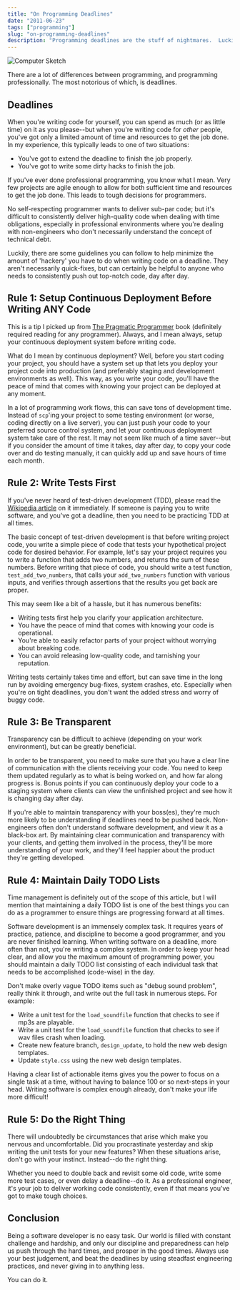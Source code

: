 ```yaml
---
title: "On Programming Deadlines"
date: "2011-06-23"
tags: ["programming"]
slug: "on-programming-deadlines"
description: "Programming deadlines are the stuff of nightmares.  Luckily, I've found some ways to make them a little less scary."
---
```



![Computer Sketch][]


There are a lot of differences between programming, and programming
professionally.  The most notorious of which, is deadlines.


## Deadlines

When you're writing code for yourself, you can spend as much (or as little
time) on it as you please--but when you're writing code for *other* people,
you've got only a limited amount of time and resources to get the job done.
In my experience, this typically leads to one of two situations:

-   You've got to extend the deadline to finish the job properly.
-   You've got to write some dirty hacks to finish the job.

If you've ever done professional programming, you know what I mean.  Very few
projects are agile enough to allow for both sufficient time and resources to
get the job done.  This leads to tough decisions for programmers.

No self-respecting programmer wants to deliver sub-par code; but it's difficult
to consistently deliver high-quality code when dealing with time obligations,
especially in professional environments where you're dealing with non-engineers
who don't necessarily understand the concept of technical debt.

Luckily, there are some guidelines you can follow to help minimize the amount
of 'hackery' you have to do when writing code on a deadline.  They aren't
necessarily quick-fixes, but can certainly be helpful to anyone who needs to
consistently push out top-notch code, day after day.


## Rule 1: Setup Continuous Deployment Before Writing ANY Code

This is a tip I picked up from [The Pragmatic Programmer][] book (definitely
required reading for any programmer).  Always, and I mean always, setup your
continuous deployment system before writing code.

What do I mean by continuous deployment?  Well, before you start coding your
project, you should have a system set up that lets you deploy your project code
into production (and preferably staging and development environments as well).
This way, as you write your code, you'll have the peace of mind that comes with
knowing your project can be deployed at any moment.

In a lot of programming work flows, this can save tons of development time.
Instead of `scp`'ing your project to some testing environment (or worse, coding
directly on a live server), you can just push your code to your preferred
source control system, and let your continuous deployment system take care of
the rest.  It may not seem like much of a time saver--but if you consider the
amount of time it takes, day after day, to copy your code over and do testing
manually, it can quickly add up and save hours of time each month.


## Rule 2: Write Tests First

If you've never heard of test-driven development (TDD), please read the
[Wikipedia article][] on it immediately.  If someone is paying you to write
software, and you've got a deadline, then you need to be practicing TDD at all
times.

The basic concept of test-driven development is that before writing project
code, you write a simple piece of code that tests your hypothetical project
code for desired behavior.  For example, let's say your project requires you to
write a function that adds two numbers, and returns the sum of these numbers.
Before writing that piece of code, you should write a test function,
`test_add_two_numbers`, that calls your `add_two_numbers` function with various
inputs, and verifies through assertions that the results you get back are
proper.

This may seem like a bit of a hassle, but it has numerous benefits:

-   Writing tests first help you clarify your application architecture.
-   You have the peace of mind that comes with knowing your code is
    operational.
-   You're able to easily refactor parts of your project without worrying about
    breaking code.
-   You can avoid releasing low-quality code, and tarnishing your reputation.

Writing tests certainly takes time and effort, but can save time in the long
run by avoiding emergency bug-fixes, system crashes, etc.  Especially when
you're on tight deadlines, you don't want the added stress and worry of buggy
code.


## Rule 3: Be Transparent

Transparency can be difficult to achieve (depending on your work environment),
but can be greatly beneficial.

In order to be transparent, you need to make sure that you have a clear line of
communication with the clients receiving your code.  You need to keep them
updated regularly as to what is being worked on, and how far along progress is.
Bonus points if you can continuously deploy your code to a staging system where
clients can view the unfinished project and see how it is changing day after
day.

If you're able to maintain transparency with your boss(es), they're much more
likely to be understanding if deadlines need to be pushed back.  Non-engineers
often don't understand software development, and view it as a black-box art.
By maintaining clear communication and transparency with your clients, and
getting them involved in the process, they'll be more understanding of your
work, and they'll feel happier about the product they're getting developed.


## Rule 4: Maintain Daily TODO Lists

Time management is definitely out of the scope of this article, but I will
mention that maintaining a daily TODO list is one of the best things you can do
as a programmer to ensure things are progressing forward at all times.

Software development is an immensely complex task.  It requires years of
practice, patience, and discipline to become a good programmer, and you are
never finished learning.  When writing software on a deadline, more often than
not, you're writing a complex system.  In order to keep your head clear, and
allow you the maximum amount of programming power, you should maintain a daily
TODO list consisting of each individual task that needs to be accomplished
(code-wise) in the day.

Don't make overly vague TODO items such as "debug sound problem", really think
it through, and write out the full task in numerous steps.  For example:

-   Write a unit test for the `load_soundfile` function that checks to see if
    mp3s are playable.
-   Write a unit test for the `load_soundfile` function that checks to see if
    wav files crash when loading.
-   Create new feature branch, `design_update`, to hold the new web design
    templates.
-   Update `style.css` using the new web design templates.

Having a clear list of actionable items gives you the power to focus on a
single task at a time, without having to balance 100 or so next-steps in your
head.  Writing software is complex enough already, don't make your life more
difficult!


## Rule 5: Do the Right Thing

There will undoubtedly be circumstances that arise which make you nervous and
uncomfortable.  Did you procrastinate yesterday and skip writing the unit tests
for your new features?  When these situations arise, don't go with your
instinct.  Instead--do the right thing.

Whether you need to double back and revisit some old code, write some more test
cases, or even delay a deadline--do it.  As a professional engineer, it's your
job to deliver working code consistently, even if that means you've got to make
tough choices.


## Conclusion

Being a software developer is no easy task.  Our world is filled with constant
challenge and hardship, and only our discipline and preparedness can help us
push through the hard times, and prosper in the good times.  Always use your
best judgement, and beat the deadlines by using steadfast engineering
practices, and never giving in to anything less.

You can do it.


  [Computer Sketch]: /static/blog/images/2011/computer-sketch.png "Computer Sketch"
  [The Pragmatic Programmer]: http://www.amazon.com/gp/product/020161622X/ref=as_li_ss_tl?ie=UTF8&camp=1789&creative=390957&creativeASIN=020161622X&linkCode=as2&tag=rdegges-20 "The Pragmatic Programmer"
  [Wikipedia article]: http://en.wikipedia.org/wiki/Test-driven_development "test-driven Development Wiki"
